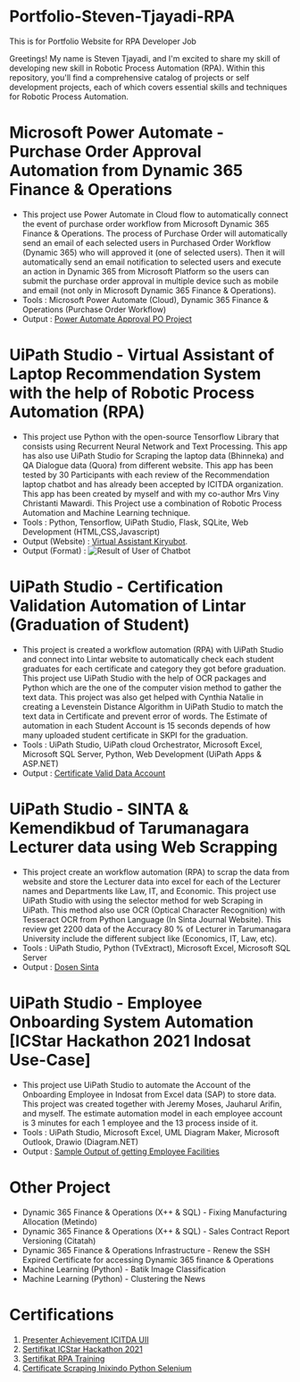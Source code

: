 # Portfolio-Steven-Tjayadi-RPA
This is for Portfolio Website for RPA Developer Job

Greetings! My name is Steven Tjayadi, and I'm excited to share my skill of developing new skill in Robotic Process Automation (RPA). Within this repository, you'll find a comprehensive catalog of projects or self development projects, each of which covers essential skills and techniques for Robotic Process Automation.

# Microsoft Power Automate - Purchase Order Approval Automation from Dynamic 365 Finance & Operations 
- This project use Power Automate in Cloud flow to automatically connect the event of purchase order workflow from Microsoft Dynamic 365 Finance & Operations. The process of Purchase Order will automatically send an email of each selected users in Purchased Order Workflow (Dynamic 365) who will approved it (one of selected users). Then it will automatically send an email notification to selected users and execute an action in Dynamic 365 from Microsoft Platform so the users can submit the purchase order approval in multiple device such as mobile and email (not only in Microsoft Dynamic 365 Finance & Operations).  
- Tools : Microsoft Power Automate (Cloud), Dynamic 365 Finance & Operations (Purchase Order Workflow)
- Output : [Power Automate Approval PO Project](https://github.com/stevenkiryu/Portfolio-Steven-Tjayadi-RPA/assets/57402512/325f3285-929d-41c1-8255-fb508fed2256)


# UiPath Studio - Virtual Assistant of Laptop Recommendation System with the help of Robotic Process Automation (RPA)

- This project use Python with the open-source Tensorflow Library that consists using Recurrent Neural Network and Text Processing. This app has also use UiPath Studio for Scraping the laptop data (Bhinneka) and QA Dialogue data (Quora) from different website. This app has been tested by 30 Participants with each review of the Recommendation laptop chatbot and has already been accepted by ICITDA organization. This app has been created by myself and with my co-author Mrs Viny Christanti Mawardi. This Project use a combination of Robotic Process Automation and Machine Learning technique. 
- Tools : Python, Tensorflow, UiPath Studio, Flask, SQLite, Web Development (HTML,CSS,Javascript)
- Output (Website) : [Virtual Assistant Kiryubot](http://valaptop.labirariset.com).
- Output (Format)  : ![Result of User of Chatbot](https://github.com/user-attachments/assets/dec511be-e7f7-4789-ad79-8557e4efa38d)


# UiPath Studio - Certification Validation Automation of Lintar (Graduation of Student)

- This project is created a workflow automation (RPA) with UiPath Studio and connect into Lintar website to automatically check each student graduates for each certificate and category they got before graduation. This project use UiPath Studio with the help of OCR packages and Python which are the one of the computer vision method to gather the text data. This project was also get helped with Cynthia Natalie in creating a Levenstein Distance Algorithm in UiPath Studio to match the text data in Certificate and prevent error of words. The Estimate of automation in each Student Account is 15 seconds depends of how many uploaded student certificate in SKPI for the graduation. 
- Tools : UiPath Studio, UiPath cloud Orchestrator, Microsoft Excel, Microsoft SQL Server, Python, Web Development (UiPath Apps & ASP.NET)
- Output : [Certificate Valid Data Account](https://github.com/stevenkiryu/Portfolio-Steven-Tjayadi/assets/57402512/7a7d79b8-7420-480a-bb14-3b94a786ed84)

# UiPath Studio - SINTA & Kemendikbud of Tarumanagara Lecturer data using Web Scrapping

- This project create an workflow automation (RPA) to scrap the data from website and store the Lecturer data into excel for each of the Lecturer names and Departments like Law, IT, and Economic. This project use UiPath Studio with using the selector method for web Scraping in UiPath. This method also use OCR (Optical Character Recognition) with Tesseract OCR from Python Language (In Sinta Journal Website).
  This review get 2200 data of the Accuracy 80 % of Lecturer in Tarumanagara University include the different subject like (Economics, IT, Law, etc).
- Tools : UiPath Studio, Python (TvExtract), Microsoft Excel, Microsoft SQL Server
- Output : [Dosen Sinta](https://github.com/stevenkiryu/Portfolio-Steven-Tjayadi/assets/57402512/75ef6423-05a9-4007-a59d-642d2c238237)

# UiPath Studio - Employee Onboarding System Automation [ICStar Hackathon 2021 Indosat Use-Case]

- This project use UiPath Studio to automate the Account of the Onboarding Employee in Indosat from Excel data (SAP) to store data. This project was created together with Jeremy Moses, Jauharul Arifin, and myself. The estimate automation model in each employee account is 3 minutes for each 1 employee and the 13 process inside of it.
- Tools : UiPath Studio, Microsoft Excel, UML Diagram Maker, Microsoft Outlook, Drawio (Diagram.NET)
- Output : [Sample Output of getting Employee Facilities](https://github.com/stevenkiryu/Portfolio-Steven-Tjayadi/assets/57402512/1e5228f4-3ba2-42e2-9e69-ab18e38170d7)
  
# Other Project 
 
- Dynamic 365 Finance & Operations (X++ & SQL) - Fixing Manufacturing Allocation (Metindo)
- Dynamic 365 Finance & Operations (X++ & SQL) - Sales Contract Report Versioning (Citatah)
- Dynamic 365 Finance & Operations Infrastructure - Renew the SSH Expired Certificate for accessing Dynamic 365 finance & Operations
- Machine Learning (Python)                       - Batik Image Classification
- Machine Learning (Python)                       - Clustering the News  

# Certifications 

1. [Presenter Achievement ICITDA UII](https://github.com/stevenkiryu/Portfolio-Steven-Tjayadi/assets/57402512/75cf1e91-61db-4ed8-b7de-b7006b68ad5f)
2. [Sertifikat ICStar Hackathon 2021](https://github.com/stevenkiryu/Portfolio-Steven-Tjayadi/assets/57402512/fa341bf1-f8e5-492c-b9f8-8dd2e62a952e)
3. [Sertifikat RPA Training](https://github.com/stevenkiryu/Portfolio-Steven-Tjayadi/assets/57402512/e0302e01-6018-4d18-9a18-b256abb2ba06)
4. [Certificate Scraping Inixindo Python Selenium](https://github.com/stevenkiryu/Portfolio-Steven-Tjayadi/assets/57402512/4bf2f012-0741-4ebb-8b17-5b28e73ca573)
